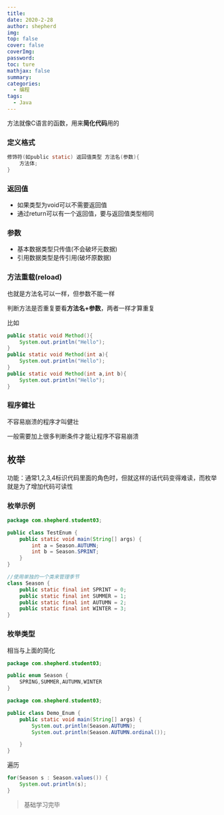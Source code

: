 ```yaml
---
title: 
date: 2020-2-28
author: shepherd
img: 
top: false
cover: false
coverImg: 
password:
toc: ture
mathjax: false
summary: 
categories: 
  - 编程
tags:
  - Java
---
```


方法就像C语言的函数，用来**简化代码**用的

### 定义格式

```java
修饰符(如public static) 返回值类型 方法名(参数){
	方法体;
}
```

### 返回值

- 如果类型为void可以不需要返回值
- 通过return可以有一个返回值，要与返回值类型相同

### 参数

- 基本数据类型只传值(不会破坏元数据)
- 引用数据类型是传引用(破坏原数据)

### 方法重载(reload)

也就是方法名可以一样，但参数不能一样 

判断方法是否重复要看**方法名+参数**，两者一样才算重复

比如

```java
public static void Method(){
	System.out.println("Hello");
}
public static void Method(int a){
	System.out.println("Hello");
}
public static void Method(int a,int b){
	System.out.println("Hello");
}
```

### 程序健壮

不容易崩溃的程序才叫健壮

一般需要加上很多判断条件才能让程序不容易崩溃

## 枚举

功能：通常1,2,3,4标识代码里面的角色时，但就这样的话代码变得难读，而枚举就是为了增加代码可读性

### 枚举示例

```java
package com.shepherd.student03;

public class TestEnum {
    public static void main(String[] args) {
        int a = Season.AUTUMN;
        int b = Season.SPRINT;
    }
}

//使用单独的一个类来管理季节
class Season {
    public static final int SPRINT = 0;
    public static final int SUMMER = 1;
    public static final int AUTUMN = 2;
    public static final int WINTER = 3;
}

```

### 枚举类型

相当与上面的简化

```java
package com.shepherd.student03;

public enum Season {
    SPRING,SUMMER,AUTUMN,WINTER
}
```

```java
package com.shepherd.student03;

public class Demo_Enum {
    public static void main(String[] args) {
        System.out.println(Season.AUTUMN);
        System.out.println(Season.AUTUMN.ordinal());

    }
}
```

遍历

```java
for(Season s : Season.values()) {
    System.out.println(s);
}
```



> 基础学习完毕